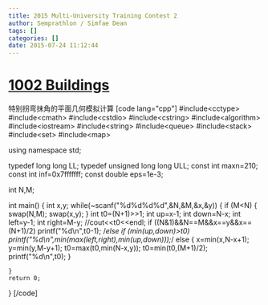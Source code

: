 ```yaml
---
title: 2015 Multi-University Training Contest 2
author: Semprathlon / Simfae Dean
tags: []
categories: []
date: 2015-07-24 11:12:44
---
```

[1002 Buildings](http://acm.hdu.edu.cn/showproblem.php?pid=5301)
====
特别拐弯抹角的平面几何模拟计算
[code lang="cpp"]
#include&lt;cctype&gt;
#include&lt;cmath&gt;
#include&lt;cstdio&gt;
#include&lt;cstring&gt;
#include&lt;algorithm&gt;
#include&lt;iostream&gt;
#include&lt;string&gt;
#include&lt;queue&gt;
#include&lt;stack&gt;
#include&lt;set&gt;
#include&lt;map&gt;

using namespace std;

typedef long long LL;
typedef unsigned long long ULL;
const int maxn=210;
const int inf=0x7fffffff;
const double eps=1e-3;

int N,M;


int main()
{
    int x,y;
    while(~scanf(&quot;%d%d%d%d&quot;,&amp;N,&amp;M,&amp;x,&amp;y))
    {
        if (M&lt;N)
        {
            swap(N,M);
            swap(x,y);
        }
            int t0=(N+1)&gt;&gt;1;
            int up=x-1;
            int down=N-x;
            int left=y-1;
            int right=M-y;
            //cout&lt;&lt;t0&lt;&lt;endl;
            if ((N&amp;1)&amp;&amp;N==M&amp;&amp;x==y&amp;&amp;x==(N+1)/2)
                printf(&quot;%d\n&quot;,t0-1);
            /*else if (min(up,down)&gt;t0)
                printf(&quot;%d\n&quot;,min(max(left,right),min(up,down)));*/
            else
            {
                x=min(x,N-x+1);
                y=min(y,M-y+1);
                t0=max(t0,min(N-x,y));
                t0=min(t0,(M+1)/2);
                printf(&quot;%d\n&quot;,t0);
            }

    }
    return 0;
}
[/code]